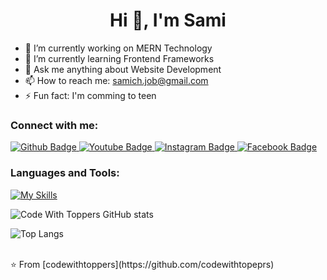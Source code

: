  <h1 align="center">Hi 👋, I'm Sami</h1>

- 🔭 I’m currently working on MERN Technology
- 🌱 I’m currently learning Frontend Frameworks
- 💬 Ask me anything about Website Development
- 📫 How to reach me: samich.job@gmail.com
- ⚡ Fun fact: I'm comming to teen
  
### Connect with me:
<div id="badges">
  <a href="https://github.com/CodeWithToppers">
    <img src="https://img.shields.io/badge/Github-white?style=for-the-badge&logo=Github&logoColor=black" alt="Github Badge"/>
  </a>
  <a href="https://www.youtube.com/@codewithtoppers">
    <img src="https://img.shields.io/badge/YouTube-red?style=for-the-badge&logo=youtube&logoColor=white" alt="Youtube Badge"/>
  </a>
   <a href="https://instagram.com/samirasheed_07">
    <img src="https://img.shields.io/badge/Instagram-purple?style=for-the-badge&logo=instagram&logoColor=white" alt="Instagram Badge"/>
  </a>
   <a href="https://facebook.com/samirasheed28">
    <img src="https://img.shields.io/badge/Facebook-blue?style=for-the-badge&logo=facebook&logoColor=white" alt="Facebook Badge"/>
  </a>
</div>

### Languages and Tools:
[![My Skills](https://skillicons.dev/icons?i=js,html,css,express,java,react,bootstrap,github,ai,postman,redux,vscode,vue,vite,ts,xd&perline=10)](https://skillicons.dev)

![Code With Toppers GitHub stats](https://github-readme-stats.vercel.app/api?username=codewithtoppers&show_icons=true&theme=dark)

![Top Langs](https://github-readme-stats.vercel.app/api/top-langs/?username=codewithtoppers&theme=dark)


<br>
⭐️ From [codewithtoppers](https://github.com/codewithtopeprs)
